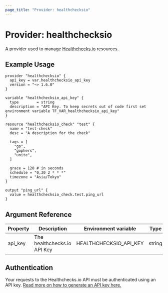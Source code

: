 ```yaml
---
page_title: "Provider: healthchecksio"
---
```


# Provider: healthchecksio

A provider used to manage [Healthchecks.io](https://healthchecks.io/) resources.

## Example Usage

```hcl
provider "healthchecksio" {
  api_key = var.healthchecksio_api_key
  version = "~> 1.6.0"
}

variable "healthchecksio_api_key" {
  type        = string
  description = "API Key. To keep secrets out of code first set environment variable TF_VAR_healthchecksio_api_key"
}

resource "healthchecksio_check" "test" {
  name = "test-check"
  desc = "A description for the check"

  tags = [
    "go",
    "gophers",
    "unite",
  ]

  grace = 120 # in seconds
  schedule = "0,30 2 * * *"
  timezone = "Asia/Tokyo"
}

output "ping_url" {
  value = healthchecksio_check.test.ping_url
}
```

## Argument Reference

| Property | Description                 | Environment variable   | Type   | Required |
|----------|-----------------------------|------------------------|--------|----------|
| api_key  | The healthchecks.io API Key | HEALTHCHECKSIO_API_KEY | string | true     |

## Authentication

Your requests to the Healthchecks.io API must be authenticated using an API key. [Read more on how to generate an API key here.](https://healthchecks.io/docs/api/)

